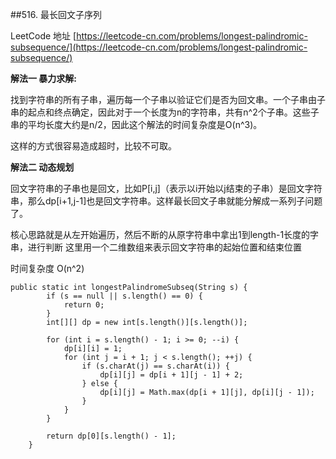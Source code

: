 ##516. 最长回文子序列

LeetCode 地址 [https://leetcode-cn.com/problems/longest-palindromic-subsequence/](https://leetcode-cn.com/problems/longest-palindromic-subsequence/)

**解法一 暴力求解:**

找到字符串的所有子串，遍历每一个子串以验证它们是否为回文串。一个子串由子串的起点和终点确定，因此对于一个长度为n的字符串，共有n^2个子串。这些子串的平均长度大约是n/2，因此这个解法的时间复杂度是O(n^3)。

这样的方式很容易造成超时，比较不可取。


**解法二 动态规划**

回文字符串的子串也是回文，比如P[i,j]（表示以i开始以j结束的子串）是回文字符串，那么dp[i+1,j-1]也是回文字符串。这样最长回文子串就能分解成一系列子问题了。

核心思路就是从左开始遍历，然后不断的从原字符串中拿出1到length-1长度的字串，进行判断
这里用一个二维数组来表示回文字符串的起始位置和结束位置

时间复杂度 O(n^2)

```
public static int longestPalindromeSubseq(String s) {
        if (s == null || s.length() == 0) {
            return 0;
        }
        int[][] dp = new int[s.length()][s.length()];

        for (int i = s.length() - 1; i >= 0; --i) {
            dp[i][i] = 1;
            for (int j = i + 1; j < s.length(); ++j) {
                if (s.charAt(j) == s.charAt(i)) {
                    dp[i][j] = dp[i + 1][j - 1] + 2;
                } else {
                    dp[i][j] = Math.max(dp[i + 1][j], dp[i][j - 1]);
                }
            }
        }

        return dp[0][s.length() - 1];
    }
```

